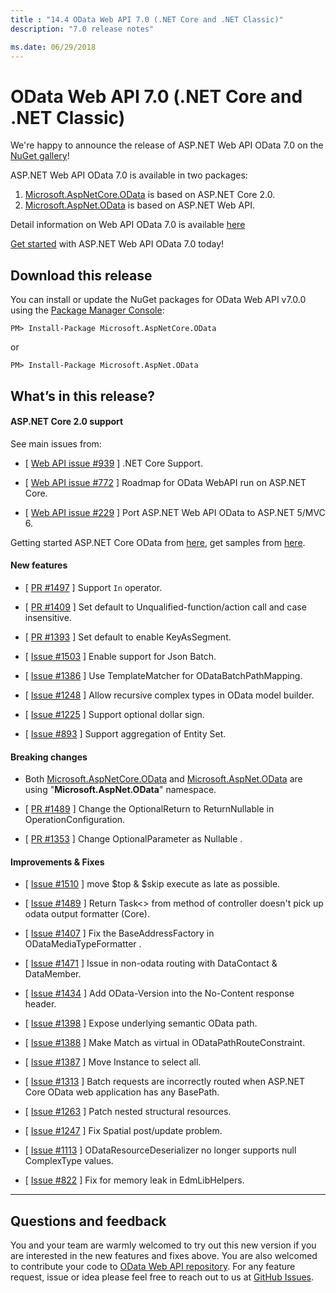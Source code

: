 ```yaml
---
title : "14.4 OData Web API 7.0 (.NET Core and .NET Classic)"
description: "7.0 release notes"

ms.date: 06/29/2018
---
```

# OData Web API 7.0 (.NET Core and .NET Classic)

We're happy to announce the release of ASP.NET Web API OData 7.0 on the [NuGet gallery](https://www.nuget.org/)!

ASP.NET Web API OData 7.0 is available in two packages:

1. [Microsoft.AspNetCore.OData](https://www.nuget.org/packages/Microsoft.AspNetCore.OData) is based on ASP.NET Core 2.0.
2. [Microsoft.AspNet.OData](https://www.nuget.org/packages/Microsoft.AspNet.OData) is based on ASP.NET Web API.

Detail information on Web API OData 7.0 is available [here](https://odata.github.io/WebApi/#14-01-netcore-beta1)

[Get started](https://github.com/OData/ODataSamples/tree/master/WebApi/v7.x) with ASP.NET Web API OData 7.0 today!

## Download this release

You can install or update the NuGet packages for OData Web API v7.0.0 using the [Package Manager Console](https://docs.nuget.org/docs/start-here/using-the-package-manager-console):

```
PM> Install-Package Microsoft.AspNetCore.OData
```
or
```
PM> Install-Package Microsoft.AspNet.OData
```

## What’s in this release?

<h4>ASP.NET Core 2.0 support</h4>

 See main issues from:

 * [ [Web API issue #939](https://github.com/OData/WebApi/issues/939) ] .NET Core Support.
  
 * [ [Web API issue #772](https://github.com/OData/WebApi/issues/772) ] Roadmap for OData WebAPI run on ASP.NET Core.
  
 * [ [Web API issue #229](https://github.com/OData/WebApi/issues/229) ] Port ASP.NET Web API OData to ASP.NET 5/MVC 6.
  
 Getting started ASP.NET Core OData from [here](https://github.com/OData/WebApi/blob/gh-pages/_posts/2017-12-21-14-01-netcore-beta1.md), get samples from [here](https://github.com/OData/ODataSamples/tree/master/WebApi/v7.x).
   
<h4>New features</h4>
 
 * [ [PR #1497](https://github.com/OData/WebApi/issues/1497) ] Support `In` operator.
  
 * [ [PR #1409](https://github.com/OData/WebApi/pull/1409) ] Set default to Unqualified-function/action call and case insensitive.

 * [ [PR #1393](https://github.com/OData/WebApi/pull/1393) ] Set default to enable KeyAsSegment.
 
 * [ [Issue #1503](https://github.com/OData/WebApi/issues/1503) ] Enable support for Json Batch.
 
 * [ [Issue #1386](https://github.com/OData/WebApi/issues/1386) ] Use TemplateMatcher for ODataBatchPathMapping.
  
 * [ [Issue #1248](https://github.com/OData/WebApi/issues/1248) ] Allow recursive complex types in OData model builder.
 
 * [ [Issue #1225](https://github.com/OData/WebApi/issues/1225) ] Support optional dollar sign.
 
 * [ [Issue #893](https://github.com/OData/WebApi/issues/893) ] Support aggregation of Entity Set.
   
<h4>Breaking changes</h4>
 
 * Both [Microsoft.AspNetCore.OData](https://www.nuget.org/packages/Microsoft.AspNetCore.OData) and [Microsoft.AspNet.OData](https://www.nuget.org/packages/Microsoft.AspNet.OData) are using "**Microsoft.AspNet.OData**" namespace.
 
 * [ [PR #1489](https://github.com/OData/WebApi/pull/1489) ] Change the OptionalReturn to ReturnNullable in OperationConfiguration.
  
 * [ [PR #1353](https://github.com/OData/WebApi/pull/1353) ] Change OptionalParameter as Nullable .
   
<h4>Improvements & Fixes</h4>

 * [ [Issue #1510](https://github.com/OData/WebApi/issues/1510) ] move $top & $skip execute as late as possible.
 
 * [ [Issue #1489](https://github.com/OData/WebApi/issues/1489) ] Return Task<> from method of controller doesn't pick up odata output formatter (Core).
 
 * [ [Issue #1407](https://github.com/OData/WebApi/issues/1407) ] Fix the BaseAddressFactory in ODataMediaTypeFormatter .
  
 * [ [Issue #1471](https://github.com/OData/WebApi/issues/1471) ] Issue in non-odata routing with DataContact & DataMember.
 
 * [ [Issue #1434](https://github.com/OData/WebApi/issues/1434) ] Add OData-Version into the No-Content response header.

 * [ [Issue #1398](https://github.com/OData/WebApi/issues/1398) ] Expose underlying semantic OData path.

 * [ [Issue #1388](https://github.com/OData/WebApi/issues/1388) ] Make Match as virtual in ODataPathRouteConstraint.
 
 * [ [Issue #1387](https://github.com/OData/WebApi/issues/1387) ] Move Instance to select all.

 * [ [Issue #1313](https://github.com/OData/WebApi/issues/1313) ] Batch requests are incorrectly routed when ASP.NET Core OData web application has any BasePath.

 * [ [Issue #1263](https://github.com/OData/WebApi/issues/1263) ] Patch nested structural resources.
 
 * [ [Issue #1247](https://github.com/OData/WebApi/issues/1247) ] Fix Spatial post/update problem.
 
 * [ [Issue #1113](https://github.com/OData/WebApi/issues/1113) ] ODataResourceDeserializer no longer supports null ComplexType values.
 
 * [ [Issue #822](https://github.com/OData/WebApi/issues/822) ] Fix for memory leak in EdmLibHelpers.
 
---

## Questions and feedback

You and your team are warmly welcomed to try out this new version if you are interested in the new features and fixes above. You are also welcomed to contribute your code to [OData Web API repository](https://github.com/OData/WebApi). For any feature request, issue or idea please feel free to reach out to us at 
[GitHub Issues](https://github.com/OData/WebApi/issues). 
